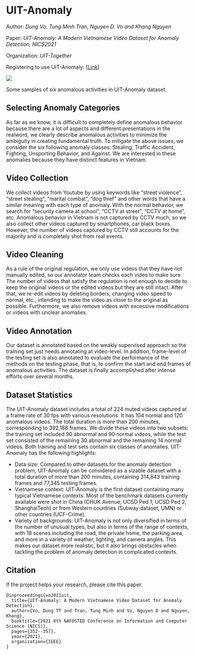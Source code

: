 # UIT-Anomaly


Author: *Dung Vo, Tung Minh Tran, Nguyen D. Vo and Khang Nguyen*

Paper: *UIT-Anomaly: A Modern Vietnamese Video Dataset for Anomaly Detection, NICS2021*

Organization: *UIT-Together*

Registering to use UIT-Anomaly: [[Link](https://forms.gle/uWaVkwF71AZcaaYG8)]

![](https://i.imgur.com/MsmPVCr.png)

Some samples of six anomalous activities in UIT-Anomaly dataset.
## Selecting Anomaly Categories
As far as we know, it is difficult to completely define anomalous behavior because there are a lot of aspects and different presentations in the realword, we clearly describe anomalous activities to minimize the ambiguity in creating fundamental truth. To mitigate the above issues, we consider the six following anomaly classes: Stealing, Traffic Accident, Fighting, Unsporting Behavior, and Against. We are interested in these anomalies because they have distinct features in Vietnam.


## Video Collection

We collect videos from Youtube by using keywords like “street violence”, “street stealing”, “marital combat”, “dog thief” and other words that have a similar meaning with each type of anomaly. With the normal behavior, we search for “security camera at school”, “CCTV at street”, “CCTV at home”, etc. Anomalous behavior in Vietnam is not captured by CCTV much, so we also collect other videos captured by smartphones, car black boxes. However, the number of videos captured by CCTV still accounts for the majority and is completely shot from real events.

## Video Cleaning
As a rule of the original regulation, we only use videos that they have not manually edited, so our annotator team checks each video to make sure. The number of videos that satisfy the regulation is not enough to decide to keep the original videos or the edited videos but they are still intact. After that, we re-edit videos by deleting borders, changing video speed to normal, etc., intending to make the video as close to the original as possible. Furthermore, we also remove videos with excessive modifications or videos with unclear anomalies.

## Video Annotation
Our dataset is annotated based on the weakly supervised approach so the training set just needs annotating at video-level. In addition, frame-level of the testing set is also annotated to evaluate the performance of the methods on the testing phase, that is, to confirm the start and end frames of anomalous activities. The dataset is finally accomplished after intense efforts over several months.

## Dataset Statistics
The UIT-Anomaly dataset includes a total of 224 muted videos captured at a frame rate of 30 fps with various resolutions. It has 104 normal and 120 anomalous videos. The total duration is more than 200 minutes, corresponding to 392,188 frames. We divide these videos into two subsets: the training set included 90 abnormal and 90 normal videos, while the test set consisted of the remaining 30 abnormal and the remaining 14 normal videos. Both training and test sets contain six classes of anomalies. UIT-Anomaly has the following highlights:

* Data size: Compared to other datasets for the anomaly detection problem, UIT-Anomaly can be considered as a sizable dataset with a total duration of more than 200 minutes, containing 314,843 training frames and 77,345 testing frames.
* Vietnamese context: UIT-Anomaly is the first dataset containing many typical Vietnamese contexts. Most of the benchmark datasets currently available were shot in China (CHUK Avenue, UCSD Ped 1, UCSD Ped 2, ShanghaiTech) or from Western countries (Subway dataset, UMN) or other countries (UCF-Crime).
* Variety of backgrounds: UIT-Anomaly is not only diversified in terms of the number of unusual types, but also in terms of the range of contexts, with 18 scenes including the road, the private home, the parking area, and more in a variety of weather, lighting, and camera angles. This makes our dataset more realistic, but it also brings obstacles when tackling the problem of anomaly detection in complicated contexts.

## Citation
If the project helps your research, please cite this paper.

```
@inproceedings{vo2021uit,
  title={UIT-Anomaly: A Modern Vietnamese Video Dataset for Anomaly Detection},
  author={Vo, Dung TT and Tran, Tung Minh and Vo, Nguyen D and Nguyen, Khang},
  booktitle={2021 8th NAFOSTED Conference on Information and Computer Science (NICS)},
  pages={352--357},
  year={2021},
  organization={IEEE}
}
```

